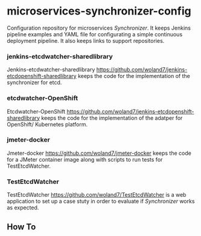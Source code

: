 # microservices-synchronizer-config
Configuration repository for microservices *Synchronizer*. It keeps Jenkins pipeline examples and YAML file for configurating a simple continuous deployment pipeline.
It also keeps links to support repositories.

### jenkins-etcdwatcher-sharedlibrary
Jenkins-etcdwatcher-sharedlibrary https://github.com/woland7/jenkins-etcdopenshift-sharedlibrary keeps the code for the implementation of the synchronizer for etcd.

### etcdwatcher-OpenShift
Etcdwatcher-OpenShift https://github.com/woland7/jenkins-etcdopenshift-sharedlibrary keeps the code for the implementation of the adatper for OpenShift/ Kubernetes platform.

### jmeter-docker
Jmeter-docker https://github.com/woland7/jmeter-docker keeps the code for a JMeter container image along with scripts to run tests for TestEtcdWatcher.

### TestEtcdWatcher
TestEtcdWatcher https://github.com/woland7/TestEtcdWatcher is a web application to set up a case stuty in order to evaluate if *Synchronizer* works as expected.

## How To

